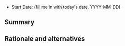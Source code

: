- Start Date: (fill me in with today's date, YYYY-MM-DD)

## Summary
[summary]: #summary

## Rationale and alternatives
[rationale-and-alternatives]: #rationale-and-alternatives
